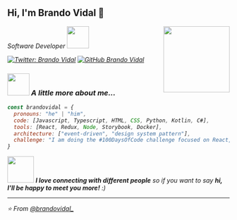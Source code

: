 <h2> Hi, I'm Brando Vidal 👋</h2>
<img align='right' src="https://user-images.githubusercontent.com/65886822/95666568-84cfc500-0b20-11eb-9036-e11af47eaa0b.jpeg" width="150">
<p><em>Software Developer <img src="https://media.giphy.com/media/mGcNjsfWAjY5AEZNw6/giphy.gif" width="50"></p>

[![Twitter: Brando Vidal](https://img.shields.io/twitter/follow/brandovidal_?label=Follow)](https://bit.ly/brandovidal-twitter)
[![GitHub Brando Vidal](https://img.shields.io/github/followers/brandovidal?label=follow&style=social)](https://bit.ly/brandovidal-github)


### <img src="https://media.giphy.com/media/CqVNwrLt9KEDK/giphy.gif" width="50"> A little more about me...  

```javascript
const brandovidal = {
  pronouns: "he" | "him",
  code: [Javascript, Typescript, HTML, CSS, Python, Kotlin, C#],
  tools: [React, Redux, Node, Storybook, Docker],
  architecture: ["event-driven", "design system pattern"],
  challenge: "I am doing the #100DaysOfCode challenge focused on React, Docker and Figma"
}
```

<img src="https://media.giphy.com/media/LnQjpWaON8nhr21vNW/giphy.gif" width="60"> <em><b>I love connecting with different people</b> so if you want to say <b>hi, I'll be happy to meet you more!</b> :)</em>

---

⭐️ From [@brandovidal_](bit.ly/brandovidal-github)

